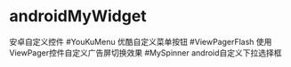 # androidMyWidget
安卓自定义控件
#YouKuMenu
优酷自定义菜单按钮
#ViewPagerFlash
使用ViewPager控件自定义广告屏切换效果
#MySpinner
android自定义下拉选择框
